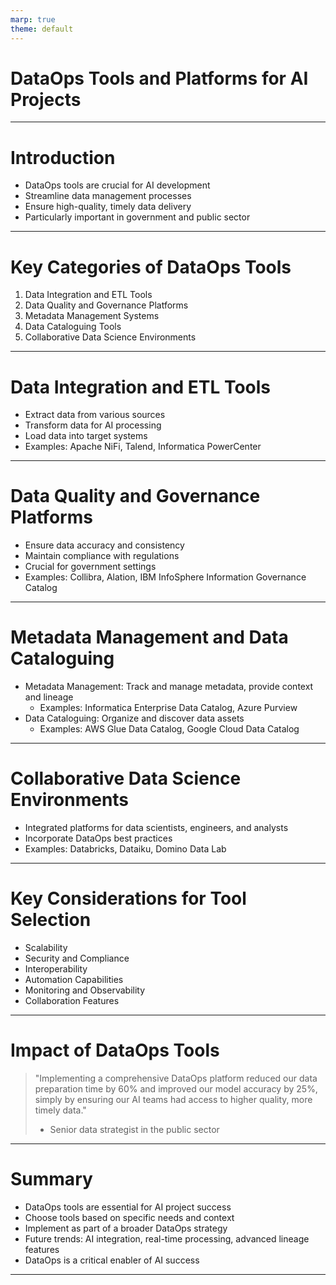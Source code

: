 ```yaml
---
marp: true
theme: default
---
```


# DataOps Tools and Platforms for AI Projects

---

# Introduction

- DataOps tools are crucial for AI development
- Streamline data management processes
- Ensure high-quality, timely data delivery
- Particularly important in government and public sector

---

# Key Categories of DataOps Tools

1. Data Integration and ETL Tools
2. Data Quality and Governance Platforms
3. Metadata Management Systems
4. Data Cataloguing Tools
5. Collaborative Data Science Environments

---

# Data Integration and ETL Tools

- Extract data from various sources
- Transform data for AI processing
- Load data into target systems
- Examples: Apache NiFi, Talend, Informatica PowerCenter

---

# Data Quality and Governance Platforms

- Ensure data accuracy and consistency
- Maintain compliance with regulations
- Crucial for government settings
- Examples: Collibra, Alation, IBM InfoSphere Information Governance Catalog

---

# Metadata Management and Data Cataloguing

- Metadata Management: Track and manage metadata, provide context and lineage
  - Examples: Informatica Enterprise Data Catalog, Azure Purview
- Data Cataloguing: Organize and discover data assets
  - Examples: AWS Glue Data Catalog, Google Cloud Data Catalog

---

# Collaborative Data Science Environments

- Integrated platforms for data scientists, engineers, and analysts
- Incorporate DataOps best practices
- Examples: Databricks, Dataiku, Domino Data Lab

---

# Key Considerations for Tool Selection

- Scalability
- Security and Compliance
- Interoperability
- Automation Capabilities
- Monitoring and Observability
- Collaboration Features

---

# Impact of DataOps Tools

> "Implementing a comprehensive DataOps platform reduced our data preparation time by 60% and improved our model accuracy by 25%, simply by ensuring our AI teams had access to higher quality, more timely data."
> - Senior data strategist in the public sector

---

# Summary

- DataOps tools are essential for AI project success
- Choose tools based on specific needs and context
- Implement as part of a broader DataOps strategy
- Future trends: AI integration, real-time processing, advanced lineage features
- DataOps is a critical enabler of AI success

---